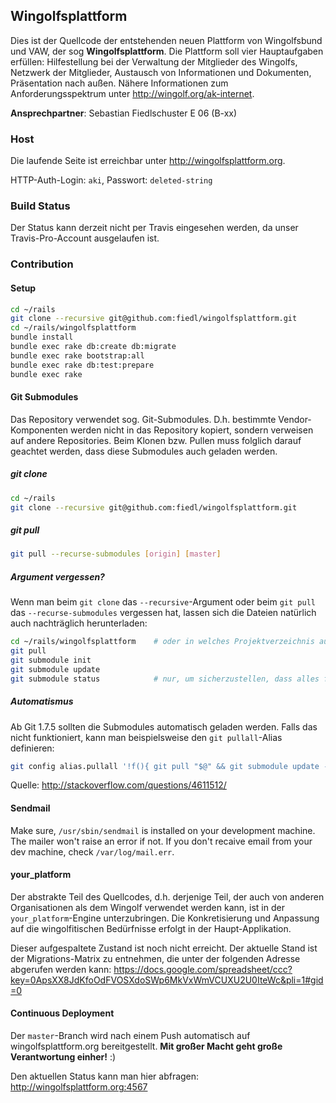 ## Wingolfsplattform

Dies ist der Quellcode der entstehenden neuen Plattform von Wingolfsbund und VAW, der sog **Wingolfsplattform**. Die Plattform soll vier Hauptaufgaben erfüllen: Hilfestellung bei der Verwaltung der Mitglieder des Wingolfs, Netzwerk der Mitglieder, Austausch von Informationen und Dokumenten, Präsentation nach außen. 
Nähere Informationen zum Anforderungsspektrum unter http://wingolf.org/ak-internet.

**Ansprechpartner**:
Sebastian Fiedlschuster  E 06  (B-xx)
<deleted-string>

### Host

Die laufende Seite ist erreichbar unter http://wingolfsplattform.org.

HTTP-Auth-Login: `aki`, Passwort: `deleted-string`

### Build Status 

Der Status kann derzeit nicht per Travis eingesehen werden, da unser Travis-Pro-Account ausgelaufen ist. 

### Contribution

#### Setup

```bash
cd ~/rails
git clone --recursive git@github.com:fiedl/wingolfsplattform.git
cd ~/rails/wingolfsplattform
bundle install
bundle exec rake db:create db:migrate
bundle exec rake bootstrap:all
bundle exec rake db:test:prepare
bundle exec rake
```

#### Git Submodules

Das Repository verwendet sog. Git-Submodules. D.h. bestimmte Vendor-Komponenten werden nicht in das 
Repository kopiert, sondern verweisen auf andere Repositories. Beim Klonen bzw. Pullen muss folglich
darauf geachtet werden, dass diese Submodules auch geladen werden.

##### git clone

```bash
cd ~/rails
git clone --recursive git@github.com:fiedl/wingolfsplattform.git
```

##### git pull

```bash
git pull --recurse-submodules [origin] [master]
```

##### Argument vergessen?

Wenn man beim `git clone` das `--recursive`-Argument oder beim `git pull` das `--recurse-submodules` 
vergessen hat, lassen sich die Dateien natürlich auch nachträglich herunterladen:
```bash
cd ~/rails/wingolfsplattform    # oder in welches Projektverzeichnis auch immer
git pull
git submodule init
git submodule update
git submodule status            # nur, um sicherzustellen, dass alles funktioniert hat.
```

##### Automatismus

Ab Git 1.7.5 sollten die Submodules automatisch geladen werden. Falls das nicht funktioniert, 
kann man beispielsweise den `git pullall`-Alias definieren:

```bash
git config alias.pullall '!f(){ git pull "$@" && git submodule update --init --recursive; }; f'
```

Quelle: http://stackoverflow.com/questions/4611512/



#### Sendmail

Make sure, `/usr/sbin/sendmail` is installed on your development machine. The mailer won't raise an error if not. If you don't recaive email from your dev machine, check `/var/log/mail.err`.

#### your_platform

Der abstrakte Teil des Quellcodes, d.h. derjenige Teil, der auch von anderen Organisationen als dem Wingolf verwendet werden kann, ist in der `your_platform`-Engine unterzubringen. Die Konkretisierung und Anpassung auf die wingolfitischen Bedürfnisse erfolgt in der Haupt-Applikation. 

Dieser aufgespaltete Zustand ist noch nicht erreicht. Der aktuelle Stand ist der Migrations-Matrix zu entnehmen, die unter der folgenden Adresse abgerufen werden kann:
https://docs.google.com/spreadsheet/ccc?key=0ApsXX8JdKfoOdFVOSXdoSWp6MkVxWmVCUXU2U0IteWc&pli=1#gid=0

#### Continuous Deployment

Der `master`-Branch wird nach einem Push automatisch auf wingolfsplattform.org bereitgestellt. 
**Mit großer Macht geht große Verantwortung einher!** :)

Den aktuellen Status kann man hier abfragen: http://wingolfsplattform.org:4567


